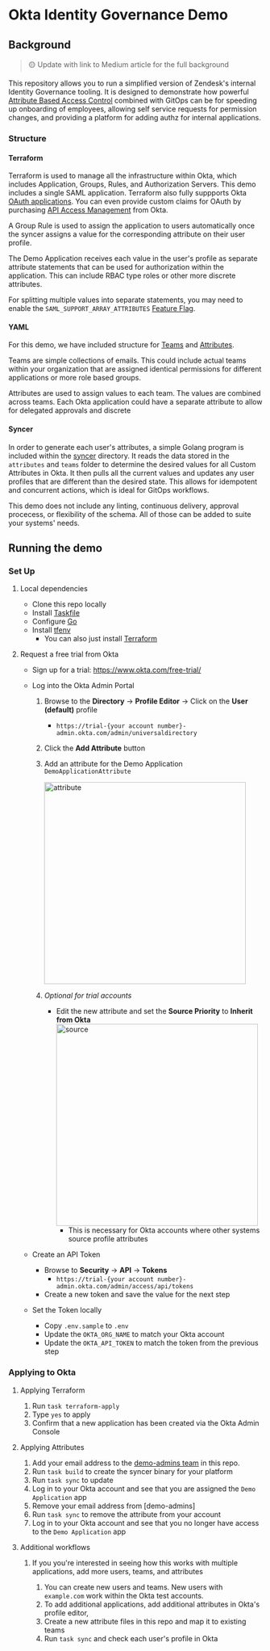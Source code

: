 # Okta Identity Governance Demo

## Background
> :yellow_circle: Update with link to Medium article for the full background

This repository allows you to run a simplified version of Zendesk's internal Identity Governance tooling. It is designed to demonstrate how powerful [Attribute Based Access Control](https://developer.okta.com/books/api-security/authz/attribute-based/) combined with GitOps can be for speeding up onboarding of employees, allowing self service requests for permission changes, and providing a platform for adding authz for internal applications.

### Structure

#### Terraform
Terraform is used to manage all the infrastructure within Okta, which includes Application, Groups, Rules, and Authorization Servers. This demo includes a single SAML application. Terraform also fully suppports Okta [OAuth applications](https://registry.terraform.io/providers/okta/okta/latest/docs/resources/app_oauth). You can even provide custom claims for OAuth by purchasing [API Access Management](https://developer.okta.com/docs/concepts/api-access-management/) from Okta.

A Group Rule is used to assign the application to users automatically once the syncer assigns a value for the corresponding attribute on their user profile.

The Demo Application receives each value in the user's profile as separate attribute statements that can be used for authorization within the application. This can include RBAC type roles or other more discrete attributes.

For splitting multiple values into separate statements, you may need to enable the `SAML_SUPPORT_ARRAY_ATTRIBUTES` [Feature Flag](SAML_SUPPORT_ARRAY_ATTRIBUTES).

#### YAML
For this demo, we have included structure for [Teams](teams/) and [Attributes](attributes/).

Teams are simple collections of emails. This could include actual teams within your organization that are assigned identical permissions for different applications or more role based groups.

Attributes are used to assign values to each team. The values are combined across teams. Each Okta application could have a separate attribute to allow for delegated approvals and discrete 

#### Syncer
In order to generate each user's attributes, a simple Golang program is included within the [syncer](syncer/) directory. It reads the data stored in the `attributes` and `teams` folder to determine the desired values for all Custom Attributes in Okta. It then pulls all the current values and updates any user profiles that are different than the desired state. This allows for idempotent and concurrent actions, which is ideal for GitOps workflows.

This demo does not include any linting, continuous delivery, approval procecess, or flexibility of the schema. All of those can be added to suite your systems' needs.

## Running the demo
### Set Up

1. Local dependencies

    - Clone this repo locally
    - Install [Taskfile](https://taskfile.dev/#/installation)
    - Configure [Go](https://go.dev/doc/install)
    - Install [tfenv](https://github.com/tfutils/tfenv#installation)
        - You can also just install [Terraform](https://learn.hashicorp.com/tutorials/terraform/install-cli)
1. Request a free trial from Okta
    - Sign up for a trial: https://www.okta.com/free-trial/
    - Log into the Okta Admin Portal
        1. Browse to the **Directory** -> **Profile Editor** -> Click on the **User (default)** profile
            - `https://trial-{your account number}-admin.okta.com/admin/universaldirectory`
        1. Click the **Add Attribute** button
        1. Add an attribute for the Demo Application `DemoApplicationAttribute`

            <img width="400" alt="attribute" src="https://user-images.githubusercontent.com/10950253/171232805-2fb13fb5-d074-4c4f-988b-f0ee21ee6cfb.png">

        1. *Optional for trial accounts*
            - Edit the new attribute and set the **Source Priority** to **Inherit from Okta**
              <img width="400" alt="source" src="https://user-images.githubusercontent.com/10950253/171232899-ca23de5f-c57f-47f1-b55b-19981b34cbb0.png">
                - This is necessary for Okta accounts where other systems source profile attributes

                

    - Create an API Token
        - Browse to **Security** -> **API** -> **Tokens**
            - `https://trial-{your account number}-admin.okta.com/admin/access/api/tokens`
        - Create a new token and save the value for the next step
    - Set the Token locally
        - Copy `.env.sample` to `.env`
        - Update the `OKTA_ORG_NAME` to match your Okta account
        - Update the `OKTA_API_TOKEN` to match the token from the previous step

### Applying to Okta
1. Applying Terraform
    1. Run `task terraform-apply`
    1. Type `yes` to apply
    1. Confirm that a new application has been created via the Okta Admin Console

1. Applying Attributes
    1. Add your email address to the [demo-admins team](teams/demo-admins.yaml) in this repo. 
    1. Run `task build` to create the syncer binary for your platform
    1. Run `task sync` to update 
    1. Log in to your Okta account and see that you are assigned the `Demo Application` app
    1. Remove your email address from [demo-admins]
    1. Run `task sync` to remove the attribute from your account
    1. Log in to your Okta account and see that you no longer have access to the `Demo Application` app 

1. Additional workflows
    1. If you you're interested in seeing how this works with multiple applications, add more users, teams, and attributes

        1. You can create new users and teams. New users with `example.com` work within the Okta test accounts.
        1. To add additional applications, add additional attributes in Okta's profile editor, 
        2. Create a new attribute files in this repo and map it to existing teams
        3. Run `task sync` and check each user's profile in Okta
